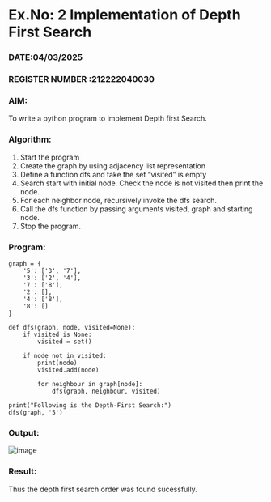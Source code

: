 # Ex.No: 2  Implementation of Depth First Search
### DATE:04/03/2025                                                                      
### REGISTER NUMBER :212222040030
### AIM: 
To write a python program to implement Depth first Search. 
### Algorithm:
1. Start the program
2. Create the graph by using adjacency list representation
3. Define a function dfs and take the set “visited” is empty 
4. Search start with initial node. Check the node is not visited then print the node.
5. For each neighbor node, recursively invoke the dfs search.
6. Call the dfs function by passing arguments visited, graph and starting node.
7. Stop the program.
### Program:
```
graph = {
    '5': ['3', '7'],
    '3': ['2', '4'],
    '7': ['8'],
    '2': [],
    '4': ['8'],
    '8': []
}

def dfs(graph, node, visited=None):
    if visited is None:
        visited = set()  

    if node not in visited:
        print(node)
        visited.add(node)
        
        for neighbour in graph[node]:
            dfs(graph, neighbour, visited)

print("Following is the Depth-First Search:")
dfs(graph, '5')
```

### Output:

![image](https://github.com/user-attachments/assets/ecc6b336-6256-4734-9b8f-fb6da5102d7a)


### Result:
Thus the depth first search order was found sucessfully.
